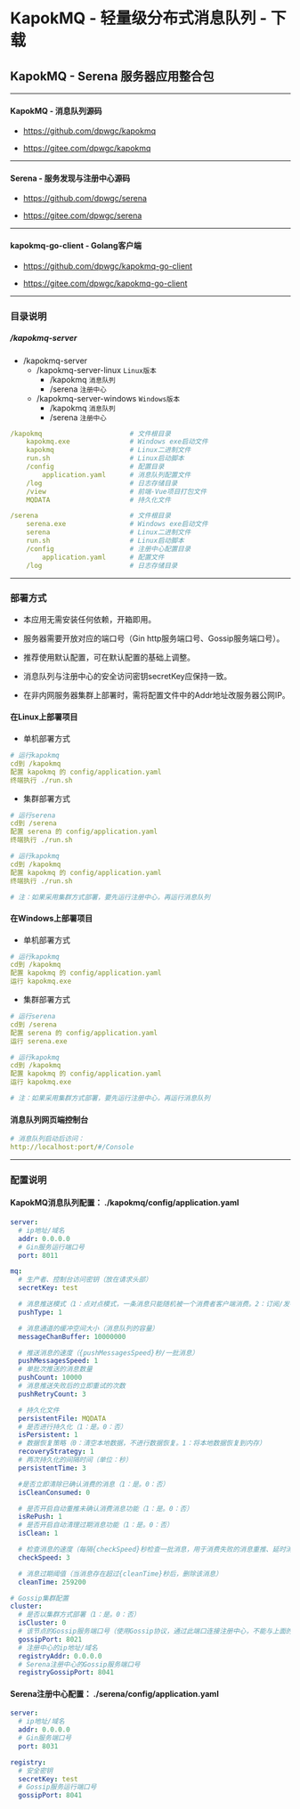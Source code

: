 # KapokMQ - 轻量级分布式消息队列 - 下载

## KapokMQ - Serena 服务器应用整合包

***

#### KapokMQ - 消息队列源码

* https://github.com/dpwgc/kapokmq

* https://gitee.com/dpwgc/kapokmq

***

#### Serena - 服务发现与注册中心源码

* https://github.com/dpwgc/serena

* https://gitee.com/dpwgc/serena

***

#### kapokmq-go-client - Golang客户端

* https://github.com/dpwgc/kapokmq-go-client

* https://gitee.com/dpwgc/kapokmq-go-client

***

### 目录说明

##### /kapokmq-server

* /kapokmq-server
  * /kapokmq-server-linux `Linux版本`
    * /kapokmq `消息队列`
    * /serena `注册中心` 
  * /kapokmq-server-windows `Windows版本`
    * /kapokmq `消息队列`
    * /serena `注册中心`

```yaml
/kapokmq                      # 文件根目录
    kapokmq.exe               # Windows exe启动文件
    kapokmq                   # Linux二进制文件
    run.sh                    # Linux启动脚本
    /config                   # 配置目录
        application.yaml      # 消息队列配置文件
    /log                      # 日志存储目录
    /view                     # 前端-Vue项目打包文件
    MQDATA                    # 持久化文件
```

```yaml
/serena                       # 文件根目录
    serena.exe                # Windows exe启动文件
    serena                    # Linux二进制文件
    run.sh                    # Linux启动脚本
    /config                   # 注册中心配置目录
        application.yaml      # 配置文件
    /log                      # 日志存储目录
```

***

### 部署方式

* 本应用无需安装任何依赖，开箱即用。

* 服务器需要开放对应的端口号（Gin http服务端口号、Gossip服务端口号）。

* 推荐使用默认配置，可在默认配置的基础上调整。

* 消息队列与注册中心的安全访问密钥secretKey应保持一致。

* 在非内网服务器集群上部署时，需将配置文件中的Addr地址改服务器公网IP。

#### 在Linux上部署项目

* 单机部署方式

```yaml
# 运行kapokmq
cd到 /kapokmq
配置 kapokmq 的 config/application.yaml
终端执行 ./run.sh
```

* 集群部署方式

```yaml
# 运行serena
cd到 /serena
配置 serena 的 config/application.yaml
终端执行 ./run.sh

# 运行kapokmq
cd到 /kapokmq
配置 kapokmq 的 config/application.yaml
终端执行 ./run.sh

# 注：如果采用集群方式部署，要先运行注册中心，再运行消息队列
```

#### 在Windows上部署项目

* 单机部署方式

```yaml
# 运行kapokmq
cd到 /kapokmq
配置 kapokmq 的 config/application.yaml
运行 kapokmq.exe
```

* 集群部署方式

```yaml
# 运行serena
cd到 /serena
配置 serena 的 config/application.yaml
运行 serena.exe

# 运行kapokmq
cd到 /kapokmq
配置 kapokmq 的 config/application.yaml
运行 kapokmq.exe

# 注：如果采用集群方式部署，要先运行注册中心，再运行消息队列
```

#### 消息队列网页端控制台
```yaml
# 消息队列启动后访问：
http://localhost:port/#/Console
```

***

### 配置说明

#### KapokMQ消息队列配置： ./kapokmq/config/application.yaml

```yaml
server:
  # ip地址/域名
  addr: 0.0.0.0
  # Gin服务运行端口号
  port: 8011

mq:
  # 生产者、控制台访问密钥（放在请求头部）
  secretKey: test

  # 消息推送模式（1：点对点模式，一条消息只能随机被一个消费者客户端消费。2：订阅/发布推送模式：将消息推送给所有消费者客户端）
  pushType: 1

  # 消息通道的缓冲空间大小（消息队列的容量）
  messageChanBuffer: 10000000

  # 推送消息的速度（{pushMessagesSpeed}秒/一批消息）
  pushMessagesSpeed: 1
  # 单批次推送的消息数量
  pushCount: 10000
  # 消息推送失败后的立即重试的次数
  pushRetryCount: 3

  # 持久化文件
  persistentFile: MQDATA
  # 是否进行持久化（1：是。0：否）
  isPersistent: 1
  # 数据恢复策略（0：清空本地数据，不进行数据恢复。1：将本地数据恢复到内存）
  recoveryStrategy: 1
  # 两次持久化的间隔时间（单位：秒）
  persistentTime: 3

  #是否立即清除已确认消费的消息（1：是。0：否）
  isCleanConsumed: 0

  # 是否开启自动重推未确认消费消息功能（1：是。0：否）
  isRePush: 1
  # 是否开启自动清理过期消息功能（1：是。0：否）
  isClean: 1

  # 检查消息的速度（每隔{checkSpeed}秒检查一批消息，用于消费失败的消息重推、延时消息推送与过期消息清理）
  checkSpeed: 3

  # 消息过期阈值（当消息存在超过{cleanTime}秒后，删除该消息）
  cleanTime: 259200

# Gossip集群配置
cluster:
  # 是否以集群方式部署（1：是。0：否）
  isCluster: 0
  # 该节点的Gossip服务端口号（使用Gossip协议，通过此端口连接注册中心，不能与上面的Gin http服务端口号{server.port}相同）
  gossipPort: 8021
  # 注册中心的ip地址/域名
  registryAddr: 0.0.0.0
  # Serena注册中心的Gossip服务端口号
  registryGossipPort: 8041
```

#### Serena注册中心配置： ./serena/config/application.yaml

```yaml
server:
  # ip地址/域名
  addr: 0.0.0.0
  # Gin服务端口号
  port: 8031

registry:
  # 安全密钥
  secretKey: test
  # Gossip服务运行端口号
  gossipPort: 8041
```